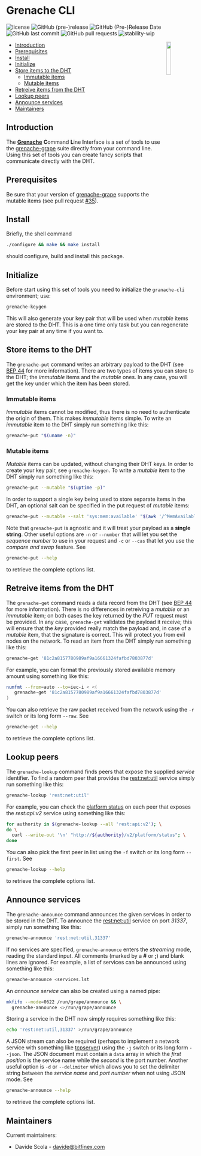 # Grenache CLI

![license](https://img.shields.io/github/license/bitfinexcom/grenache-cli.svg)
![GitHub (pre-)release](https://img.shields.io/github/release/bitfinexcom/grenache-cli/all.svg)
![GitHub (Pre-)Release Date](https://img.shields.io/github/release-date-pre/bitfinexcom/grenache-cli.svg)
![GitHub last commit](https://img.shields.io/github/last-commit/bitfinexcom/grenache-cli.svg)
![GitHub pull requests](https://img.shields.io/github/issues-pr/bitfinexcom/grenache-cli.svg)
![stability-wip](https://img.shields.io/badge/stability-work_in_progress-lightgrey.svg)

<img align="right" width="15%" src="https://github.com/bitfinexcom/grenache/raw/master/logos/logo-square.png" />

 * [Introduction](#introduction)
 * [Prerequisites](#prerequisites)
 * [Install](#install)
 * [Initialize](#initialize)
 * [Store items to the DHT](#store-items-to-the-dht)
   * [Immutable items](#immutable-items)
   * [Mutable items](#mutable-items)
 * [Retreive items from the DHT](#retreive-items-from-the-dht)
 * [Lookup peers](#lookup-peers)
 * [Announce services](#announce-services)
 * [Maintainers](#maintainers)


## Introduction

The [**Grenache**](https://github.com/bitfinexcom/grenache) **C**ommand **L**ine **I**nterface is a set of tools to use the [grenache-grape](https://github.com/bitfinexcom/grenache-grape) suite directly from your command line. Using this set of tools you can create fancy scripts that communicate directly with the DHT.


## Prerequisites

Be sure that your version of [grenache-grape](https://github.com/bitfinexcom/grenache-grape) supports the mutable items (see pull request [#35](https://github.com/bitfinexcom/grenache-grape/pull/35)).


## Install

Briefly, the shell command

```bash
./configure && make && make install
```

should configure, build and install this package.


## Initialize

Before start using this set of tools you need to initialize the `granache-cli` environment; use:

```bash
grenache-keygen
```

This will also generate your key pair that will be used when _mutable_ items are stored to the DHT. This is a one time only task but you can regenerate your key pair at any time if you want to.


## Store items to the DHT

The `grenache-put` command writes an arbitrary payload to the DHT (see [BEP 44](http://bittorrent.org/beps/bep_0044.html) for more information). There are two types of items you can store to the DHT; the _immutable_ items and the _mutable_ ones. In any case, you will get the key under which the item has been stored.

### Immutable items

_Immutable_ items cannot be modified, thus there is no need to authenticate the origin of them. This makes _immutable_ items simple. To write an _immutable_ item to the DHT simply run something like this:

```bash
grenache-put "$(uname -n)"
```

### Mutable items

_Mutable_ items can be updated, without changing their DHT keys. In order to create your key pair, see `grenache-keygen`. To write a _mutable_ item to the DHT simply run something like this:

```bash
grenache-put --mutable "$(uptime -p)"
```

In order to support a single key being used to store separate items in the DHT, an optional salt can be specified in the put request of _mutable_ items:

```bash
grenache-put --mutable --salt 'sys:mem:available' "$(awk '/^MemAvailable:/ { print $2 "Ki" }' < /proc/meminfo)"
```

Note that `grenache-put` is agnostic and it will treat your payload as a **single string**. Other useful options are `-n` or `--number` that will let you set the _sequence number_ to use in your request and `-c` or `--cas` that let you use the _compare and swap_ feature. See

```bash
grenache-put --help
```

to retrieve the complete options list.


## Retreive items from the DHT

The `grenache-get` command reads a data record from the DHT (see [BEP 44](http://bittorrent.org/beps/bep_0044.html) for more information). There is no differences in retreiving a _mutable_ or an _immutable_ item; on both cases the key returned by the *PUT* request must be provided. In any case, `grenache-get` validates the payload it receive; this will ensure that the _key_ provided really match the payload and, in case of a _mutable_ item, that the signature is correct. This will protect you from evil nodes on the network. To read an item from the DHT simply run something like this:

```bash
grenache-get '81c2a8157780989af9a16661324fafbd7803877d'
```

For example, you can format the previously stored available memory amount using something like this:

```bash
numfmt --from=auto --to=iec-i < <(
   grenache-get '81c2a8157780989af9a16661324fafbd7803877d'
)
```

You can also retrieve the raw packet received from the network using the `-r` switch or its long form `--raw`. See

```bash
grenache-get --help
```

to retrieve the complete options list.


## Lookup peers

The `grenache-lookup` command finds peers that expose the supplied _service_ identifier. To find a random peer that provides the [rest:net:util](https://github.com/bitfinexcom/bfx-util-net-js) service simply run something like this:

```bash
grenache-lookup 'rest:net:util'
```

For example, you can check the [platform status](https://docs.bitfinex.com/v2/reference#rest-public-platform-status) on each peer that exposes the _rest:api:v2_ service using something like this:

```bash
for authority in $(grenache-lookup --all 'rest:api:v2'); \
do \
  curl --write-out '\n' "http://${authority}/v2/platform/status"; \
done
```

You can also pick the first peer in list using the `-f` switch or its long form `--first`. See

```bash
grenache-lookup --help
```

to retrieve the complete options list.


## Announce services

The `grenache-announce` command announces the given services in order to be stored in the DHT. To announce the [rest:net:util](https://github.com/bitfinexcom/bfx-util-net-js) service on port _31337_, simply run something like this:

```bash
grenache-announce 'rest:net:util,31337'
```

If no services are specified, `grenache-announce` enters the _streaming_ mode, reading the standard input. All comments (marked by a **#** or **;**) and blank lines are ignored. For example, a list of services can be announced using something like this:

```bash
grenache-announce <services.lst
```

An _announce service_ can also be created using a named pipe:

```bash
mkfifo --mode=0622 /run/grape/announce && \
  grenache-announce <>/run/grape/announce
```

Storing a service in the DHT now simply requires something like this:

```bash
echo 'rest:net:util,31337' >/run/grape/announce
```

A JSON stream can also be required (perhaps to implement a network service with something like [tcpserver](https://cr.yp.to/ucspi-tcp/tcpserver.html)) using the `-j` switch or its long form `--json`. The JSON document must contain a `data` array in which the _first position_ is the service name while the _second_ is the port number. Another useful option is `-d` or `--delimiter` which allows you to set the delimiter string between the _service name_ and _port number_ when not using JSON mode. See

```bash
grenache-announce --help
```

to retrieve the complete options list.


## Maintainers

Current maintainers:

* Davide Scola - davide@bitfinex.com
